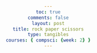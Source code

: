 ```yaml
---
toc: true
comments: false
layout: post
title: rock paper scissors
type: tangibles
courses: { compsci: {week: 2} }
---
```


<html lang="en">
<head>
    <meta charset="UTF-8">
    <meta name="viewport" content="width=device-width, initial-scale=1.0">
    <title>Rock, Paper, Scissors Game</title>
    <style>
        body {
            text-align: center;
            font-family: Arial, sans-serif;
        }

        #result {
            font-size: 24px;
            margin-top: 20px;
        }
    </style>
</head>
<body>
    <h1>Rock, Paper, Scissors Game</h1>
    <p>Choose your move:</p>
    <button id="rock">Rock</button>
    <button id="paper">Paper</button>
    <button id="scissors">Scissors</button>
    <p id="result">Result: </p>

    <script>
        const choices = ["rock", "paper", "scissors"];
        const resultDisplay = document.getElementById("result");

        function computerChoice() {
            const randomIndex = Math.floor(Math.random() * choices.length);
            return choices[randomIndex];
        }

        function playGame(playerChoice) {
            const computer = computerChoice();
            const player = playerChoice;

            if (player === computer) {
                resultDisplay.textContent = "It's a tie!";
            } else if (
                (player === "rock" && computer === "scissors") ||
                (player === "paper" && computer === "rock") ||
                (player === "scissors" && computer === "paper")
            ) {
                resultDisplay.textContent = `You win! Computer chose ${computer}.`;
            } else {
                resultDisplay.textContent = `You lose! Computer chose ${computer}.`;
            }
        }

        document.getElementById("rock").addEventListener("click", () => playGame("rock"));
        document.getElementById("paper").addEventListener("click", () => playGame("paper"));
        document.getElementById("scissors").addEventListener("click", () => playGame("scissors"));
    </script>
</body>
</html>
